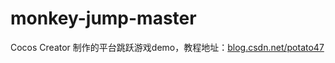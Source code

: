 # monkey-jump-master
Cocos Creator 制作的平台跳跃游戏demo，教程地址：[blog.csdn.net/potato47](blog.csdn.net/potato47)
